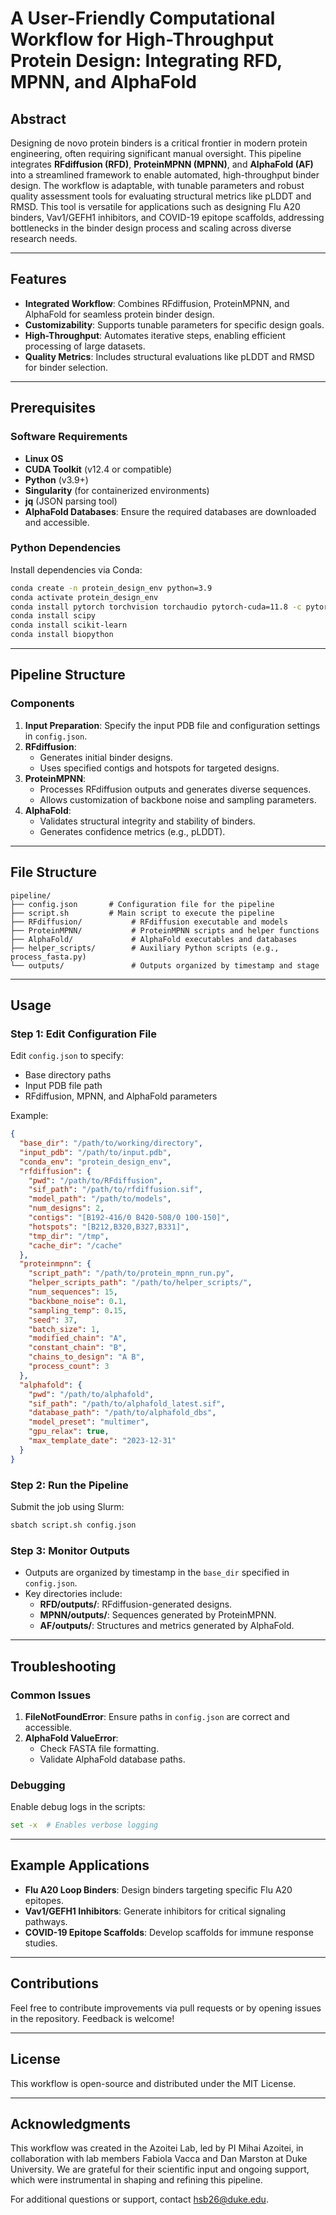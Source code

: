 # A User-Friendly Computational Workflow for High-Throughput Protein Design: Integrating RFD, MPNN, and AlphaFold

## Abstract
Designing de novo protein binders is a critical frontier in modern protein engineering, often requiring significant manual oversight. This pipeline integrates **RFdiffusion (RFD)**, **ProteinMPNN (MPNN)**, and **AlphaFold (AF)** into a streamlined framework to enable automated, high-throughput binder design. The workflow is adaptable, with tunable parameters and robust quality assessment tools for evaluating structural metrics like pLDDT and RMSD. This tool is versatile for applications such as designing Flu A20 binders, Vav1/GEFH1 inhibitors, and COVID-19 epitope scaffolds, addressing bottlenecks in the binder design process and scaling across diverse research needs.

---

## Features
- **Integrated Workflow**: Combines RFdiffusion, ProteinMPNN, and AlphaFold for seamless protein binder design.
- **Customizability**: Supports tunable parameters for specific design goals.
- **High-Throughput**: Automates iterative steps, enabling efficient processing of large datasets.
- **Quality Metrics**: Includes structural evaluations like pLDDT and RMSD for binder selection.

---

## Prerequisites

### Software Requirements
- **Linux OS**
- **CUDA Toolkit** (v12.4 or compatible)
- **Python** (v3.9+)
- **Singularity** (for containerized environments)
- **jq** (JSON parsing tool)
- **AlphaFold Databases**: Ensure the required databases are downloaded and accessible.

### Python Dependencies
Install dependencies via Conda:
```bash
conda create -n protein_design_env python=3.9
conda activate protein_design_env
conda install pytorch torchvision torchaudio pytorch-cuda=11.8 -c pytorch -c nvidia
conda install scipy
conda install scikit-learn
conda install biopython
```

---

## Pipeline Structure

### Components
1. **Input Preparation**: Specify the input PDB file and configuration settings in `config.json`.
2. **RFdiffusion**:
   - Generates initial binder designs.
   - Uses specified contigs and hotspots for targeted designs.
3. **ProteinMPNN**:
   - Processes RFdiffusion outputs and generates diverse sequences.
   - Allows customization of backbone noise and sampling parameters.
4. **AlphaFold**:
   - Validates structural integrity and stability of binders.
   - Generates confidence metrics (e.g., pLDDT).

---

## File Structure

```plaintext
pipeline/
├── config.json       # Configuration file for the pipeline
├── script.sh         # Main script to execute the pipeline
├── RFdiffusion/           # RFdiffusion executable and models
├── ProteinMPNN/           # ProteinMPNN scripts and helper functions
├── AlphaFold/             # AlphaFold executables and databases
├── helper_scripts/        # Auxiliary Python scripts (e.g., process_fasta.py)
└── outputs/               # Outputs organized by timestamp and stage
```

---

## Usage

### Step 1: Edit Configuration File
Edit `config.json` to specify:
- Base directory paths
- Input PDB file path
- RFdiffusion, MPNN, and AlphaFold parameters

Example:
```json
{
  "base_dir": "/path/to/working/directory",
  "input_pdb": "/path/to/input.pdb",
  "conda_env": "protein_design_env",
  "rfdiffusion": {
    "pwd": "/path/to/RFdiffusion",
    "sif_path": "/path/to/rfdiffusion.sif",
    "model_path": "/path/to/models",
    "num_designs": 2,
    "contigs": "[B192-416/0 B420-508/0 100-150]",
    "hotspots": "[B212,B320,B327,B331]",
    "tmp_dir": "/tmp",
    "cache_dir": "/cache"
  },
  "proteinmpnn": {
    "script_path": "/path/to/protein_mpnn_run.py",
    "helper_scripts_path": "/path/to/helper_scripts/",
    "num_sequences": 15,
    "backbone_noise": 0.1,
    "sampling_temp": 0.15,
    "seed": 37,
    "batch_size": 1,
    "modified_chain": "A",
    "constant_chain": "B",
    "chains_to_design": "A B",
    "process_count": 3
  },
  "alphafold": {
    "pwd": "/path/to/alphafold",
    "sif_path": "/path/to/alphafold_latest.sif",
    "database_path": "/path/to/alphafold_dbs",
    "model_preset": "multimer",
    "gpu_relax": true,
    "max_template_date": "2023-12-31"
  }
}
```

### Step 2: Run the Pipeline
Submit the job using Slurm:
```bash
sbatch script.sh config.json
```

### Step 3: Monitor Outputs
- Outputs are organized by timestamp in the `base_dir` specified in `config.json`.
- Key directories include:
  - **RFD/outputs/**: RFdiffusion-generated designs.
  - **MPNN/outputs/**: Sequences generated by ProteinMPNN.
  - **AF/outputs/**: Structures and metrics generated by AlphaFold.

---

## Troubleshooting

### Common Issues
1. **FileNotFoundError**: Ensure paths in `config.json` are correct and accessible.
2. **AlphaFold ValueError**:
   - Check FASTA file formatting.
   - Validate AlphaFold database paths.

### Debugging
Enable debug logs in the scripts:
```bash
set -x  # Enables verbose logging
```

---

## Example Applications
- **Flu A20 Loop Binders**: Design binders targeting specific Flu A20 epitopes.
- **Vav1/GEFH1 Inhibitors**: Generate inhibitors for critical signaling pathways.
- **COVID-19 Epitope Scaffolds**: Develop scaffolds for immune response studies.

---

## Contributions
Feel free to contribute improvements via pull requests or by opening issues in the repository. Feedback is welcome!

---

## License
This workflow is open-source and distributed under the MIT License.

---

## Acknowledgments
This workflow was created in the Azoitei Lab, led by PI Mihai Azoitei, in collaboration with lab members Fabiola Vacca and Dan Marston at Duke University. We are grateful for their scientific input and ongoing support, which were instrumental in shaping and refining this pipeline.

For additional questions or support, contact [hsb26@duke.edu](mailto:hsb26@duke.edu).
